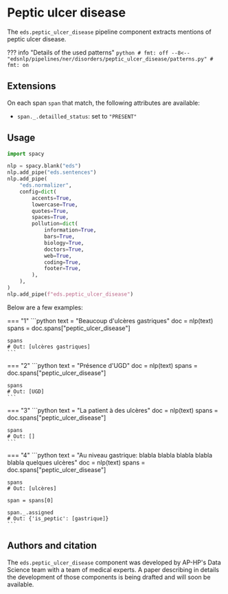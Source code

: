 # Peptic ulcer disease

The `eds.peptic_ulcer_disease` pipeline component extracts mentions of peptic ulcer disease.

??? info "Details of the used patterns"
    <!-- no-check -->
    ```python
    # fmt: off
    --8<-- "edsnlp/pipelines/ner/disorders/peptic_ulcer_disease/patterns.py"
    # fmt: on
    ```

## Extensions

On each span `span` that match, the following attributes are available:

- `span._.detailled_status`: set to `"PRESENT"`

## Usage


```python
import spacy

nlp = spacy.blank("eds")
nlp.add_pipe("eds.sentences")
nlp.add_pipe(
    "eds.normalizer",
    config=dict(
        accents=True,
        lowercase=True,
        quotes=True,
        spaces=True,
        pollution=dict(
            information=True,
            bars=True,
            biology=True,
            doctors=True,
            web=True,
            coding=True,
            footer=True,
        ),
    ),
)
nlp.add_pipe(f"eds.peptic_ulcer_disease")
```

Below are a few examples:




=== "1"
    ```python
    text = "Beaucoup d'ulcères gastriques"
    doc = nlp(text)
    spans = doc.spans["peptic_ulcer_disease"]

    spans
    # Out: [ulcères gastriques]
    ```



=== "2"
    ```python
    text = "Présence d'UGD"
    doc = nlp(text)
    spans = doc.spans["peptic_ulcer_disease"]

    spans
    # Out: [UGD]
    ```



=== "3"
    ```python
    text = "La patient à des ulcères"
    doc = nlp(text)
    spans = doc.spans["peptic_ulcer_disease"]

    spans
    # Out: []
    ```



=== "4"
    ```python
    text = "Au niveau gastrique: blabla blabla blabla blabla blabla quelques ulcères"
    doc = nlp(text)
    spans = doc.spans["peptic_ulcer_disease"]

    spans
    # Out: [ulcères]

    span = spans[0]

    span._.assigned
    # Out: {'is_peptic': [gastrique]}
    ```

## Authors and citation

The `eds.peptic_ulcer_disease` component was developed by AP-HP's Data Science team with a team of medical experts. A paper describing in details the development of those components is being drafted and will soon be available.
